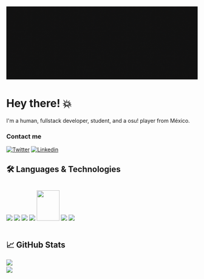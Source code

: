 <!-- in your header -->
<link rel="stylesheet" href="https://cdn.jsdelivr.net/gh/devicons/devicon@latest/devicon.min.css">
<h1 align="center">
  <img src="assets/banner - github.gif" alt="Marton Lederer" />
</h1>

# Hey there! 💥

I'm a human, fullstack developer, student,  and a osu! player from México.

### Contact me 
[![Twitter](https://img.shields.io/badge/Twitter-1DA1F2?style=for-the-badge&logo=twitter&logoColor=white)](https://twitter.com/intent/follow?screen_name=__anver)
[![Linkedin](https://img.shields.io/badge/LinkedIn-0077B5?style=for-the-badge&logo=linkedin&logoColor=white)](https://www.linkedin.com/in/anverdev)

## 🛠️ Languages & Technologies
<br>
<img src="https://cdn.jsdelivr.net/gh/devicons/devicon/icons/java/java-original-wordmark.svg" height="80" />
<img src="https://cdn.jsdelivr.net/gh/devicons/devicon/icons/javascript/javascript-original.svg" height="70" />
<img src="https://cdn.jsdelivr.net/gh/devicons/devicon/icons/python/python-original-wordmark.svg" height="70" />
<img src="https://cdn.jsdelivr.net/gh/devicons/devicon/icons/spring/spring-original-wordmark.svg" height="80" />
<img src="https://cdn.jsdelivr.net/gh/devicons/devicon/icons/vuejs/vuejs-original-wordmark.svg" height="80" width="60" />
<img src="https://cdn.jsdelivr.net/gh/devicons/devicon/icons/mysql/mysql-original-wordmark.svg" height="80" />
<img src="https://cdn.jsdelivr.net/gh/devicons/devicon/icons/jira/jira-original-wordmark.svg" height="70" />
<br></br>

## &#x1f4c8; GitHub Stats
<img src="https://github-readme-stats.vercel.app/api/top-langs/?username=anver-dev&theme=yeblu&show_icons=true&hide_border=true&&count_private=true&include_all_commits=true" />
<br>
<img height="190em" src="https://github-readme-stats.vercel.app/api?username=anver-dev&theme=yeblu&show_icons=true&hide_border=true&&count_private=true&include_all_commits=true" />





